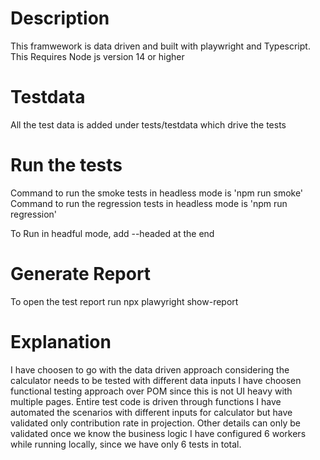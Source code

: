 # Description
This framwework is  data driven and built with playwright and Typescript. This Requires Node js version 14 or higher


# Testdata
All the test data is added under tests/testdata which drive the tests

# Run the tests
Command to run the smoke tests in headless mode is 'npm run smoke'
Command to run the regression tests in headless mode is 'npm run regression'

To Run in headful mode, add --headed at the end

# Generate Report
 To open the test report run npx plawyright show-report



# Explanation

I have choosen to go with the data driven approach considering the calculator needs to be tested with different data inputs
I have choosen functional testing approach over POM since this is not UI heavy with multiple pages. Entire test code is driven through functions
I have automated the scenarios with different inputs for calculator but have validated only contribution rate in  projection. Other details can only be validated once we know the business logic
I have configured 6 workers while running locally, since we have only 6 tests in total.

